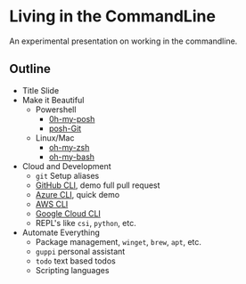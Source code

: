 # Living in the CommandLine

An experimental presentation on working in the commandline.

## Outline

- Title Slide
- Make it Beautiful
  - Powershell
    - [0h-my-posh](https://ohmyposh.dev/)
    - [posh-Git](https://github.com/dahlbyk/posh-git)
  - Linux/Mac
    - [oh-my-zsh](https://ohmyz.sh/)
    - [oh-my-bash](https://ohmybash.nntoan.com/)
- Cloud and Development
  - `git` Setup aliases
  - [GitHub CLI](https://cli.github.com/), demo full pull request
  - [Azure CLI](https://github.com/Azure/azure-cli), quick demo
  - [AWS CLI](https://aws.amazon.com/cli/)
  - [Google Cloud CLI](https://cloud.google.com/sdk/gcloud)
  - REPL's like `csi`, `python`, etc.
- Automate Everything
  - Package management, `winget`, `brew`, `apt`, etc.
  - `guppi` personal assistant
  - `todo` text based todos
  - Scripting languages